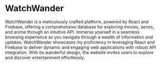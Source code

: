 # WatchWander
WatchWander is a meticulously crafted platform, powered by React and Firebase, offering a comprehensive database for exploring movies, series, and anime through an intuitive API. Immerse yourself in a seamless browsing experience as you navigate through a wealth of information and updates. WatchWander showcases my proficiency in leveraging React and Firebase to deliver dynamic and engaging web applications with robust API integration. With its wanderful design, the website invites users to explore and discover entertainment effortlessly.

